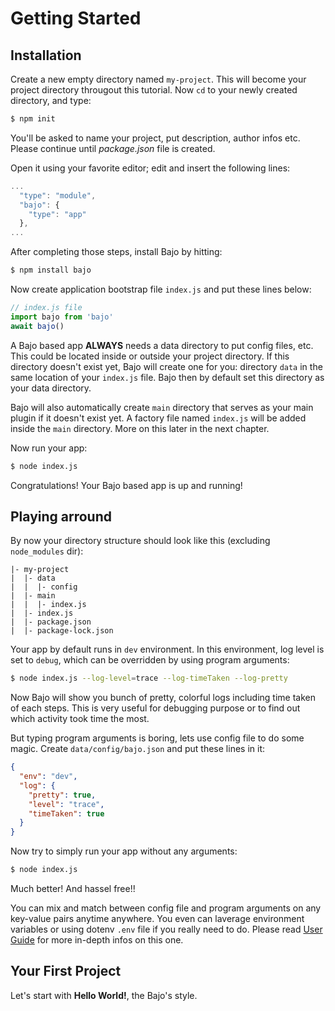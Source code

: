 # Getting Started

## Installation

Create a new empty directory named ```my-project```. This will become your project directory througout this tutorial. Now ```cd``` to your newly created directory, and type:

```bash
$ npm init
```

You'll be asked to name your project, put description, author infos etc. Please continue until
*package.json* file is created.

Open it using your favorite editor; edit and insert the following lines:

```javascript
...
  "type": "module",
  "bajo": {
    "type": "app"
  },
...
```

After completing those steps, install Bajo by hitting:

```bash
$ npm install bajo
```

Now create application bootstrap file ```index.js``` and put these lines below:

```javascript
// index.js file
import bajo from 'bajo'
await bajo()
```

A Bajo based app **ALWAYS** needs a data directory to put config files, etc. This could be located inside or outside your project directory. If this directory doesn't exist yet, Bajo will create
one for you: directory ```data``` in the same location of your ```index.js``` file. Bajo then by default set this directory as your data directory.

Bajo will also automatically create ```main``` directory that serves as your main plugin if it doesn't exist yet. A factory file named ```index.js``` will be added inside the ```main``` directory. More on this later in the next chapter.

Now run your app:

```bash
$ node index.js
```

Congratulations! Your Bajo based app is up and running!

## Playing arround

By now your directory structure should look like this (excluding ```node_modules``` dir):

```
|- my-project
|  |- data
|  |  |- config
|  |- main
|  |  |- index.js
|  |- index.js
|  |- package.json
|  |- package-lock.json
```

Your app by default runs in ```dev``` environment. In this environment, log level is set to ```debug```, which can be overridden by using program arguments:

```bash
$ node index.js --log-level=trace --log-timeTaken --log-pretty
```

Now Bajo will show you bunch of pretty, colorful logs including time taken of each steps. This is very useful for debugging purpose or to find out which activity took time the most.

But typing program arguments is boring, lets use config file to do some magic. Create ```data/config/bajo.json``` and put these lines in it:

```json
{
  "env": "dev",
  "log": {
    "pretty": true,
    "level": "trace",
    "timeTaken": true
  }
}
```

Now try to simply run your app without any arguments:

```bash
$ node index.js
```

Much better! And hassel free!!

You can mix and match between config file and program arguments on any key-value pairs anytime anywhere. You even can laverage environment variables or using dotenv ```.env``` file if you really need to do. Please read [User Guide](04-user-guide.md) for more in-depth infos on this one.


## Your First Project

Let's start with **Hello World!**, the Bajo's style.